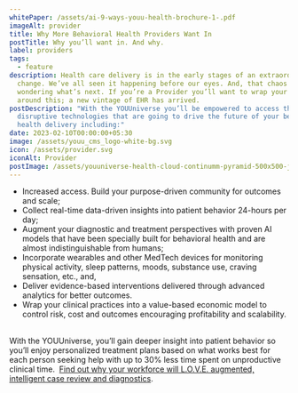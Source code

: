 ```yaml
---
whitePaper: /assets/ai-9-ways-youu-health-brochure-1-.pdf
imageAlt: provider
title: Why More Behavioral Health Providers Want In
postTitle: Why you’ll want in. And why.
label: providers
tags:
  - feature
description: Health care delivery is in the early stages of an extraordinary
  change. We’ve all seen it happening before our eyes. And, that chaos has us
  wondering what’s next. If you’re a Provider you’ll want to wrap your head
  around this; a new vintage of EHR has arrived.
postDescription: "With the YOUUniverse you’ll be empowered to access the most
  disruptive technologies that are going to drive the future of your behavioral
  health delivery including:"
date: 2023-02-10T00:00:00+05:30
image: /assets/youu_cms_logo-white-bg.svg
icon: /assets/provider.svg
iconAlt: Provider
postImage: /assets/youuniverse-health-cloud-continumm-pyramid-500x500-jpg-1-.jpg
---
```



* Increased access. Build your purpose-driven community for outcomes and scale;
* Collect real-time data-driven insights into patient behavior 24-hours per day;
* Augment your diagnostic and treatment perspectives with proven AI models that have been specially built for behavioral health and are almost indistinguishable from humans;
* Incorporate wearables and other MedTech devices for monitoring physical activity, sleep patterns, moods, substance use, craving sensation, etc., and,
* Deliver evidence-based interventions delivered through advanced analytics for better outcomes.
* Wrap your clinical practices into a value-based economic model to control risk, cost and outcomes encouraging profitability and scalability.  

With the YOUUniverse, you’ll gain deeper insight into patient behavior so you’ll enjoy personalized treatment plans based on what works best for each person seeking help with up to 30% less time spent on unproductive clinical time.  [Find out why your workforce will L.O.V.E. augmented, intelligent case review and diagnostics](https://www.youuniverse.ai/post/gpt-3-why-behavioral-healthcare-is-going-to-l-o-v-e-it).